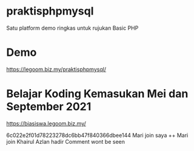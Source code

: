# praktisphpmysql
 Satu platform demo ringkas untuk rujukan Basic PHP

# Demo
https://legoom.biz.my/praktisphpmysql/

# Belajar Koding Kemasukan Mei dan September 2021
https://biasiswa.legoom.biz.my/


6c022e2f01d78223278dc6bb47f840366dbee144
Mari join saya ++
Mari join
Khairul Azlan hadir
Comment wont be seen
<!-- Khairul Azlan hadir!->
Let's Join me in PARC Programme
versi-afiqah
Ohaiyoo Watashi wa Afiqah desu, yoroshiku...


Mari join
Hallo ich bin Nur syafiqah!
 versi-syafiqah

6c022e2f01d78223278dc6bb47f840366dbee144
Rafieq di sini
86fdb49c0760f8fb5acb99b49575de9de2b4a9f6
